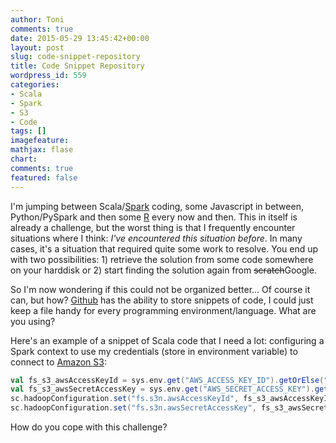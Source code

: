 ```yaml
---
author: Toni
comments: true
date: 2015-05-29 13:45:42+00:00
layout: post
slug: code-snippet-repository
title: Code Snippet Repository
wordpress_id: 559
categories:
- Scala
- Spark
- S3
- Code
tags: []
imagefeature: 
mathjax: flase
chart: 
comments: true
featured: false
---
```


I'm jumping between Scala/[Spark](http://spark.apache.org/) coding, some Javascript in between, Python/PySpark and then some [R](http://www.r-project.org/) every now and then. This in itself is already a challenge, but the worst thing is that I frequently encounter situations where I think: _I've encountered this situation before_. In many cases, it's a situation that required quite some work to resolve. You end up with two possibilities: 1) retrieve the solution from some code somewhere on your harddisk or 2) start finding the solution again from <del>scratch</del>Google.

So I'm now wondering if this could not be organized better... Of course it can, but how? [Github](https://gist.github.com/) has the ability to store snippets of code, I could just keep a file handy for every programming environment/language. What are you using?

Here's an example of a snippet of Scala code that I need a lot: configuring a Spark context to use my credentials (store in environment variable) to connect to [Amazon S3](http://aws.amazon.com/s3/):

```scala
val fs_s3_awsAccessKeyId = sys.env.get("AWS_ACCESS_KEY_ID").getOrElse("<key")
val fs_s3_awsSecretAccessKey = sys.env.get("AWS_SECRET_ACCESS_KEY").getOrElse("<key>")
sc.hadoopConfiguration.set("fs.s3n.awsAccessKeyId", fs_s3_awsAccessKeyId)
sc.hadoopConfiguration.set("fs.s3n.awsSecretAccessKey", fs_s3_awsSecretAccessKey)
```

How do you cope with this challenge?


